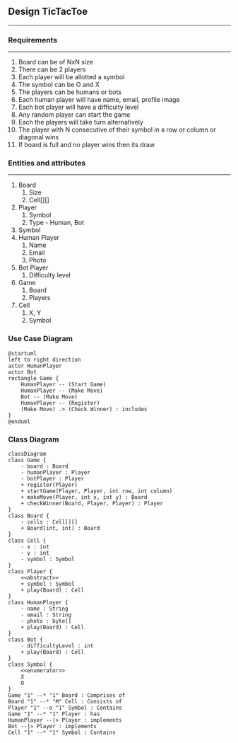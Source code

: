 ## Design TicTacToe

<hr>

### Requirements

<hr>

1. Board can be of NxN size
2. There can be 2 players
3. Each player will be allotted a symbol
4. The symbol can be O and X
5. The players can be humans or bots
6. Each human player will have name, email, profile image
7. Each bot player will have a difficulty level
8. Any random player can start the game
9. Each the players will take turn alternatively
10. The player with N consecutive of their symbol in a row or column or diagonal wins
11. If board is full and no player wins then its draw

### Entities and attributes

<hr>

1. Board
   1. Size
   2. Cell[][]
2. Player
   1. Symbol
   2. Type - Human, Bot
3. Symbol
4. Human Player
   1. Name
   2. Email
   3. Photo
5. Bot Player
   1. Difficulty level
6. Game
   1. Board
   2. Players
7. Cell
   1. X, Y
   2. Symbol

### Use Case Diagram
```plantuml
@startuml
left to right direction
actor HumanPlayer
actor Bot
rectangle Game {
    HumanPlayer -- (Start Game)
    HumanPlayer -- (Make Move)
    Bot -- (Make Move)
    HumanPlayer -- (Register)
    (Make Move) .> (Check Winner) : includes
}
@enduml
```

### Class Diagram
```mermaid
classDiagram
class Game {
    - board : Board
    - humanPlayer : Player
    - botPlayer : Player
    + register(Player)
    + startGame(Player, Player, int row, int column)
    + makeMove(Player, int x, int y) : Board
    + checkWinner(Board, Player, Player) : Player
}
class Board {
    - cells : Cell[][] 
    + Board(int, int) : Board
}
class Cell {
    - x : int
    - y : int
    - symbol : Symbol
}
class Player {
    <<abstract>>
    + symbol : Symbol
    + play(Board) : Cell
}
class HumanPlayer {
    - name : String
    - email : String
    - photo : byte[]
    + play(Board) : Cell
}
class Bot {
    - difficultyLevel : int
    + play(Board) : Cell
}
class Symbol {
    <<enumerator>>
    X
    O
}
Game "1" --* "1" Board : Comprises of
Board "1" --* "M" Cell : Consists of
Player "1" --o "1" Symbol : Contains
Game "1" --* "1" Player : has
HumanPlayer --|> Player : implements
Bot --|> Player : implements
Cell "1" --* "1" Symbol : Contains
```